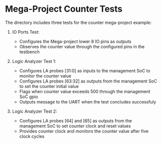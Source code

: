# Mega-Project Counter Tests

The directory includes three tests for the counter mega-project example: 

1) IO Ports Test: 

	* Configures the Mega-project lower 8 IO pins as outputs
	* Observes the counter value through the configured pins in the testbench

 2) Logic Analyzer Test 1:
 
	* Configures LA probes [31:0] as inputs to the management SoC to monitor the counter value 
	* Configures LA probes [63:32] as outputs from the management SoC to set the counter initial value 
	* Flags when counter value exceeds 500 through the management SoC gpio
	* Outputs message to the UART when the test concludes successfuly
  
 3) Logic Analyzer Test 2:
 
	* Configures LA probes [64] and [65] as outputs from the management SoC to set counter clock and reset values
	* Provides counter clock and monitors the counter value after five clock cycles
